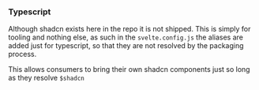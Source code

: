 ### Typescript

Although shadcn exists here in the repo it is not shipped. This is simply for tooling and nothing else, as such in the
`svelte.config.js` the aliases are added just for typescript, so that they are not resolved by the packaging process.

This allows consumers to bring their own shadcn components just so long as they resolve `$shadcn`
